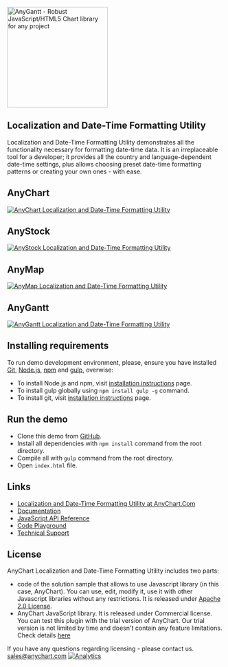 [<img src="https://cdn.anychart.com/images/logo-transparent-segoe.png?2" width="234px" alt="AnyGantt - Robust JavaScript/HTML5 Chart library for any project">](http://www.anychart.com)

## Localization and Date-Time Formatting Utility
Localization and Date-Time Formatting Utility demonstrates all the functionality necessary for formatting date-time data.
It is an irreplaceable tool for a developer; it provides all the country and language-dependent date-time settings, plus allows choosing preset date-time formatting patterns or creating your own ones - with ease.

## AnyChart
[<img src="https://static.anychart.com/images/github/anychart-localization.png?1" alt="AnyChart Localization and Date-Time Formatting Utility">](http://anychart.com/products/anychart/demos/localization/)

## AnyStock
[<img src="https://static.anychart.com/images/github/anystock-localization.png?1" alt="AnyStock Localization and Date-Time Formatting Utility">](http://anychart.com/products/anystock/demos/localization/)

## AnyMap
[<img src="https://static.anychart.com/images/github/anymap-localization.png" alt="AnyMap Localization and Date-Time Formatting Utility">](http://anychart.com/products/anymap/demos/localization/)

## AnyGantt
[<img src="https://static.anychart.com/images/github/anygantt-localization.png" alt="AnyGantt Localization and Date-Time Formatting Utility">](http://anychart.com/products/anygantt/demos/localization/)

## Installing requirements
To run demo development environment, please, ensure you have installed [Git](https://git-scm.com/), [Node.js](https://nodejs.org/), [npm](https://www.npmjs.com/) and [gulp](http://gulpjs.com/), overwise:
* To install Node.js and npm, visit [installation instructions](https://docs.npmjs.com/getting-started/installing-node) page.
* To install gulp globally using `npm install gulp -g` command.
* To install git, visit [installation instructions](https://git-scm.com/book/en/v1/Getting-Started-Installing-Git) page.

## Run the demo
* Clone this demo from [GitHub](https://github.com/anychart-solutions/web-audience-dashboard).
* Install all dependencies with `npm install` command from the root directory.
* Compile all with `gulp` command from the root directory.
* Open `index.html` file.

## Links
* [Localization and Date-Time Formatting Utility at AnyChart.Com](https://www.anychart.com/products/anychart/demos/localization/)
* [Documentation](https://docs.anychart.com)
* [JavaScript API Reference](https://api.anychart.com)
* [Code Playground](https://playground.anychart.com)
* [Technical Support](https://www.anychart.com/support)

## License
AnyChart Localization and Date-Time Formatting Utility includes two parts:
- code of the solution sample that allows to use Javascript library (in this case, AnyChart). You can use, edit, modify it, use it with other Javascript libraries without any restrictions. It is released under [Apache 2.0 License](https://github.com/anychart-solutions/localization-demo/blob/master/LICENSE).
- AnyChart JavaScript library. It is released under Commercial license. You can test this plugin with the trial version of AnyChart. Our trial version is not limited by time and doesn't contain any feature limitations. Check details [here](https://www.anychart.com/buy/)

If you have any questions regarding licensing - please contact us. <sales@anychart.com>
[![Analytics](https://ga-beacon.appspot.com/UA-228820-4/Solutions/localization-demo?pixel&useReferer)](https://github.com/igrigorik/ga-beacon)
